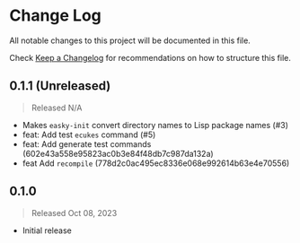 # Change Log

All notable changes to this project will be documented in this file.

Check [Keep a Changelog](http://keepachangelog.com/) for recommendations on how to structure this file.

## 0.1.1 (Unreleased)
> Released N/A

* Makes `easky-init` convert directory names to Lisp package names (#3)
* feat: Add test `ecukes` command (#5)
* feat: Add generate test commands (602e43a558e95823ac0b3e84f48db7c987da132a)
* feat Add `recompile` (778d2c0ac495ec8336e068e992614b63e4e70556)

## 0.1.0
> Released Oct 08, 2023

* Initial release
